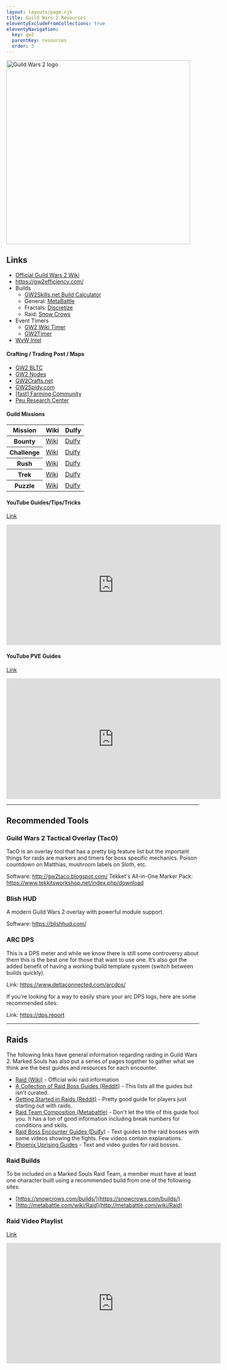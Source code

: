 ```yaml
---
layout: layouts/page.njk
title: Guild Wars 2 Resources
eleventyExcludeFromCollections: true
eleventyNavigation:
  key: gw2
  parentKey: resources
  order: 3
---
```


<div class="float-end ml-3">
    <img src="{{ '/img/resources.jpg' | url }}" alt="Guild Wars 2 logo" style="width: 50vw;" />
</div>
<!-- 
<a href="" target="_blank"></a> 
-->

## Links

- <a href="http://wiki.guildwars2.com" target="_blank">Official Guild Wars 2 Wiki</a>
- <a href="GW2 Efficiency" target="_blank">https://gw2efficiency.com/</a>
- Builds
  - <a href="http://www.gw2skills.net/" target="_blank">GW2Skills.net Build Calculator</a>
  - General: <a href="http://metabattle.com/" target="_blank">MetaBattle</a>
  - Fractals: <a href="https://discretize.eu/" target="_blank">Discretize</a>
  - Raid: <a href="https://snowcrows.com/" target="_blank">Snow Crows</a>
- Event Timers
  - <a href="http://wiki.guildwars2.com/wiki/Event_timers">GW2 Wiki Timer</a>
  - <a href="http://gw2timer.com">GW2Timer</a>
- <a href="https://wvwintel.com/" target="_blank">WvW Intel</a>

#### Crafting / Trading Post / Maps

- <a href="https://www.gw2bltc.com/" target="_blank">GW2 BLTC</a>
- <a href="http://www.gw2nodes.com/" target="_blank">GW2 Nodes</a>
- <a href="http://www.gw2crafts.net/" target="_blank">GW2Crafts.net</a>
- <a href="http://www.gw2spidy.com/" target="_blank">GW2Spidy.com</a>
- <a href="https://fast.farming-community.eu/" target="_blank">[fast] Farming Community</a>
- <a href="https://www.peuresearchcenter.com/" target="_blank">Peu Research Center</a>

#### Guild Missions

<table class="table table-sm table-bordered table-striped w-auto">
    <thead>
        <tr class="table-dark">
            <th>Mission</th>
            <th>Wiki</th>
            <th>Dulfy</th>
        </tr>
    </thead>
    <tbody>
        <tr>
            <th>Bounty</th>
            <td><a href="http://wiki.guildwars2.com/wiki/Guild_bounty" target="_blank">Wiki</a></td>
            <td><a href="http://dulfy.net/2013/02/27/gw2-guild-bounty-guide/" target="_blank">Dulfy</a></td>
        </tr>
        <tr>
            <th>Challenge</th>
            <td><a href="http://wiki.guildwars2.com/wiki/Guild_Challenge" target="_blank">Wiki</a></td>
            <td><a href="http://dulfy.net/2013/04/20/gw2-guild-challenge-guild-mission-guide/" target="_blank">Dulfy</a></td>
        </tr>
        <tr>
            <th>Rush</th>
            <td><a href="http://wiki.guildwars2.com/wiki/Guild_Rush" target="_blank">Wiki</a></td>
            <td><a href="http://dulfy.net/2013/03/17/gw2-guild-rush-guild-mission-guide/" target="_blank">Dulfy</a></td>
        </tr>
        <tr>
            <th>Trek</th>
            <td><a href="http://wiki.guildwars2.com/wiki/Guild_trek" target="_blank">Wiki</a></td>
            <td><a href="http://dulfy.net/2013/03/03/gw2-guild-trek-guild-mission-guide/" target="_blank">Dulfy</a></td>
        </tr>
        <tr>
            <th>Puzzle</th>
            <td><a href="http://wiki.guildwars2.com/wiki/Guild_Puzzle" target="_blank">Wiki</a></td>
            <td><a href="http://dulfy.net/2013/04/28/gw2-guild-puzzles-guild-mission-guide/" target="_blank">Dulfy</a></td>
        </tr>
    </tbody>
</table>

#### YouTube Guides/Tips/Tricks

[Link](https://www.youtube.com/playlist?list=PLggbvfIMjqB2eVV5xswpYx8rtDZ8uqBjg)

<iframe width="560" height="315" src="https://www.youtube.com/embed/videoseries?list=PLggbvfIMjqB2eVV5xswpYx8rtDZ8uqBjg" title="YouTube video player" frameborder="0" allow="accelerometer; autoplay; clipboard-write; encrypted-media; gyroscope; picture-in-picture" allowfullscreen></iframe>

#### YouTube PVE Guides

[Link](https://www.youtube.com/playlist?list=PLggbvfIMjqB2aNN8heUrWo5MUkzCh6KsJ)

<iframe width="560" height="315" src="https://www.youtube.com/embed/videoseries?list=PLggbvfIMjqB2aNN8heUrWo5MUkzCh6KsJ" title="YouTube video player" frameborder="0" allow="accelerometer; autoplay; clipboard-write; encrypted-media; gyroscope; picture-in-picture" allowfullscreen></iframe>

<hr>

## Recommended Tools

### Guild Wars 2 Tactical Overlay (TacO)

TacO is an overlay tool that has a pretty big feature list but the important things for raids are markers and timers for boss specific mechanics. Poison countdown on Matthias, mushroom labels on Sloth, etc.

Software: http://gw2taco.blogspot.com/
Tekket's All-in-One Marker Pack: https://www.tekkitsworkshop.net/index.php/download

### Blish HUD

A modern Guild Wars 2 overlay with powerful module support.

Software: https://blishhud.com/

### ARC DPS

This is a DPS meter and while we know there is still some controversy about them this is the best one for those that want to use one. It’s also got the added benefit of having a working build template system (switch between builds quickly).

Link: https://www.deltaconnected.com/arcdps/

If you’re looking for a way to easily share your arc DPS logs, here are some recommended sites:

Link: https://dps.report

<hr>

## Raids

The following links have general information regarding raiding in Guild Wars 2. Marked Souls has also put a series of pages together to gather what we think are the best guides and resources for each encounter.

- [Raid (Wiki)](https://wiki.guildwars2.com/wiki/Raid) - Official wiki raid information
- [A Collection of Raid Boss Guides (Reddit)](https://www.reddit.com/r/Guildwars2/comments/6cbezg/a_collection_of_raid_boss_guides_for_forsaken/) - This lists all the guides but isn't curated.
- [Getting Started in Raids (Reddit)](https://www.reddit.com/r/Guildwars2/comments/55vb2j/guide_getting_started_in_raids/) - Pretty good guide for players just starting out with raids.
- [Raid Team Composition (Metabattle)](http://metabattle.com/wiki/Guide:Raid_Team_Composition) - Don't let the title of this guide fool you. It has a ton of good information including break numbers for conditions and skills.
- [Raid Boss Encounter Guides (Dulfy)](http://dulfy.net/category/gw2/raid-guides/) - Text guides to the raid bosses with some videos showing the fights. Few videos contain explanations.
- [Phoenix Uprising Guides](https://www.phoenixuprising.net/gw2-raid-guides/) - Text and video guides for raid bosses. 

### Raid Builds

To be included on a Marked Souls Raid Team, a member must have at least one character built using a recommended build from one of the following sites:

- [https://snowcrows.com/builds/](https://snowcrows.com/builds/)
- [http://metabattle.com/wiki/Raid](http://metabattle.com/wiki/Raid)

### Raid Video Playlist

[Link](https://www.youtube.com/playlist?list=PLggbvfIMjqB0YFsS1X_6noSmK688T5Qoc)

<iframe width="560" height="315" src="https://www.youtube.com/embed/videoseries?list=PLggbvfIMjqB0YFsS1X_6noSmK688T5Qoc" title="YouTube video player" frameborder="0" allow="accelerometer; autoplay; clipboard-write; encrypted-media; gyroscope; picture-in-picture" allowfullscreen></iframe>
